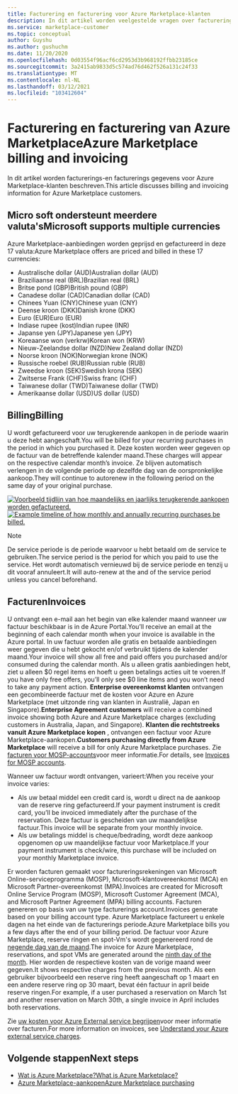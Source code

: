 ```yaml
---
title: Facturering en facturering voor Azure Marketplace-klanten
description: In dit artikel worden veelgestelde vragen over facturering en facturering voor Azure Marketplace-klanten beschreven.
ms.service: marketplace-customer
ms.topic: conceptual
author: Guyshu
ms.author: gushuchm
ms.date: 11/20/2020
ms.openlocfilehash: 0d03554f96acf6cd2953d3b968192ffbb23185ce
ms.sourcegitcommit: 3a2415ab9833d5c574ad76d462f526a131c24f33
ms.translationtype: MT
ms.contentlocale: nl-NL
ms.lasthandoff: 03/12/2021
ms.locfileid: "103412604"
---
```

# <a name="azure-marketplace-billing-and-invoicing"></a><span data-ttu-id="8a6cc-103">Facturering en facturering van Azure Marketplace</span><span class="sxs-lookup"><span data-stu-id="8a6cc-103">Azure Marketplace billing and invoicing</span></span>

<span data-ttu-id="8a6cc-104">In dit artikel worden facturerings-en facturerings gegevens voor Azure Marketplace-klanten beschreven.</span><span class="sxs-lookup"><span data-stu-id="8a6cc-104">This article discusses billing and invoicing information for Azure Marketplace customers.</span></span>

## <a name="microsoft-supports-multiple-currencies"></a><span data-ttu-id="8a6cc-105">Micro soft ondersteunt meerdere valuta's</span><span class="sxs-lookup"><span data-stu-id="8a6cc-105">Microsoft supports multiple currencies</span></span>

<span data-ttu-id="8a6cc-106">Azure Marketplace-aanbiedingen worden geprijsd en gefactureerd in deze 17 valuta:</span><span class="sxs-lookup"><span data-stu-id="8a6cc-106">Azure Marketplace offers are priced and billed in these 17 currencies:</span></span>

- <span data-ttu-id="8a6cc-107">Australische dollar (AUD)</span><span class="sxs-lookup"><span data-stu-id="8a6cc-107">Australian dollar (AUD)</span></span>
- <span data-ttu-id="8a6cc-108">Braziliaanse real (BRL)</span><span class="sxs-lookup"><span data-stu-id="8a6cc-108">Brazilian real (BRL)</span></span>
- <span data-ttu-id="8a6cc-109">Britse pond (GBP)</span><span class="sxs-lookup"><span data-stu-id="8a6cc-109">British pound (GBP)</span></span>
- <span data-ttu-id="8a6cc-110">Canadese dollar (CAD)</span><span class="sxs-lookup"><span data-stu-id="8a6cc-110">Canadian dollar (CAD)</span></span>
- <span data-ttu-id="8a6cc-111">Chinees Yuan (CNY)</span><span class="sxs-lookup"><span data-stu-id="8a6cc-111">Chinese yuan (CNY)</span></span>
- <span data-ttu-id="8a6cc-112">Deense kroon (DKK)</span><span class="sxs-lookup"><span data-stu-id="8a6cc-112">Danish krone (DKK)</span></span>
- <span data-ttu-id="8a6cc-113">Euro (EUR)</span><span class="sxs-lookup"><span data-stu-id="8a6cc-113">Euro (EUR)</span></span>
- <span data-ttu-id="8a6cc-114">Indiase rupee (kost)</span><span class="sxs-lookup"><span data-stu-id="8a6cc-114">Indian rupee (INR)</span></span>
- <span data-ttu-id="8a6cc-115">Japanse yen (JPY)</span><span class="sxs-lookup"><span data-stu-id="8a6cc-115">Japanese yen (JPY)</span></span>
- <span data-ttu-id="8a6cc-116">Koreaanse won (verkrw)</span><span class="sxs-lookup"><span data-stu-id="8a6cc-116">Korean won (KRW)</span></span>
- <span data-ttu-id="8a6cc-117">Nieuw-Zeelandse dollar (NZD)</span><span class="sxs-lookup"><span data-stu-id="8a6cc-117">New Zealand dollar (NZD)</span></span>
- <span data-ttu-id="8a6cc-118">Noorse kroon (NOK)</span><span class="sxs-lookup"><span data-stu-id="8a6cc-118">Norwegian krone (NOK)</span></span>
- <span data-ttu-id="8a6cc-119">Russische roebel (RUB)</span><span class="sxs-lookup"><span data-stu-id="8a6cc-119">Russian ruble (RUB)</span></span>
- <span data-ttu-id="8a6cc-120">Zweedse kroon (SEK)</span><span class="sxs-lookup"><span data-stu-id="8a6cc-120">Swedish krona (SEK)</span></span>
- <span data-ttu-id="8a6cc-121">Zwitserse Frank (CHF)</span><span class="sxs-lookup"><span data-stu-id="8a6cc-121">Swiss franc (CHF)</span></span>
- <span data-ttu-id="8a6cc-122">Taiwanese dollar (TWD)</span><span class="sxs-lookup"><span data-stu-id="8a6cc-122">Taiwanese dollar (TWD)</span></span>
- <span data-ttu-id="8a6cc-123">Amerikaanse dollar (USD)</span><span class="sxs-lookup"><span data-stu-id="8a6cc-123">US dollar (USD)</span></span>

## <a name="billing"></a><span data-ttu-id="8a6cc-124">Billing</span><span class="sxs-lookup"><span data-stu-id="8a6cc-124">Billing</span></span>

<span data-ttu-id="8a6cc-125">U wordt gefactureerd voor uw terugkerende aankopen in de periode waarin u deze hebt aangeschaft.</span><span class="sxs-lookup"><span data-stu-id="8a6cc-125">You will be billed for your recurring purchases in the period in which you purchased it.</span></span> <span data-ttu-id="8a6cc-126">Deze kosten worden weer gegeven op de factuur van de betreffende kalender maand.</span><span class="sxs-lookup"><span data-stu-id="8a6cc-126">These charges will appear on the respective calendar month’s invoice.</span></span> <span data-ttu-id="8a6cc-127">Ze blijven automatisch verlengen in de volgende periode op dezelfde dag van de oorspronkelijke aankoop.</span><span class="sxs-lookup"><span data-stu-id="8a6cc-127">They will continue to autorenew in the following period on the same day of your original purchase.</span></span>

<span data-ttu-id="8a6cc-128">[![Voorbeeld tijdlijn van hoe maandelijks en jaarlijks terugkerende aankopen worden gefactureerd.](media/billing/billing-charges-recurring.png)](media/billing/billing-charges-recurring.png#lightbox)</span><span class="sxs-lookup"><span data-stu-id="8a6cc-128">[![Example timeline of how monthly and annually recurring purchases be billed.](media/billing/billing-charges-recurring.png)](media/billing/billing-charges-recurring.png#lightbox)</span></span>

>[!NOTE]
> <span data-ttu-id="8a6cc-129">De service periode is de periode waarvoor u hebt betaald om de service te gebruiken.</span><span class="sxs-lookup"><span data-stu-id="8a6cc-129">The service period is the period for which you paid to use the service.</span></span> <span data-ttu-id="8a6cc-130">Het wordt automatisch vernieuwd bij de service periode en tenzij u dit vooraf annuleert.</span><span class="sxs-lookup"><span data-stu-id="8a6cc-130">It will auto-renew at the and of the service period unless you cancel beforehand.</span></span>

## <a name="invoices"></a><span data-ttu-id="8a6cc-131">Facturen</span><span class="sxs-lookup"><span data-stu-id="8a6cc-131">Invoices</span></span>

<span data-ttu-id="8a6cc-132">U ontvangt een e-mail aan het begin van elke kalender maand wanneer uw factuur beschikbaar is in de Azure Portal.</span><span class="sxs-lookup"><span data-stu-id="8a6cc-132">You’ll receive an email at the beginning of each calendar month when your invoice is available in the Azure portal.</span></span> <span data-ttu-id="8a6cc-133">In uw factuur worden alle gratis en betaalde aanbiedingen weer gegeven die u hebt gekocht en/of verbruikt tijdens de kalender maand.</span><span class="sxs-lookup"><span data-stu-id="8a6cc-133">Your invoice will show all free and paid offers you purchased and/or consumed during the calendar month.</span></span> <span data-ttu-id="8a6cc-134">Als u alleen gratis aanbiedingen hebt, ziet u alleen $0 regel items en hoeft u geen betalings acties uit te voeren.</span><span class="sxs-lookup"><span data-stu-id="8a6cc-134">If you have only free offers, you’ll only see $0 line items and you won’t need to take any payment action.</span></span> <span data-ttu-id="8a6cc-135">**Enterprise overeenkomst klanten** ontvangen een gecombineerde factuur met de kosten voor Azure en Azure Marketplace (met uitzonde ring van klanten in Australië, Japan en Singapore).</span><span class="sxs-lookup"><span data-stu-id="8a6cc-135">**Enterprise Agreement customers** will receive a combined invoice showing both Azure and Azure Marketplace charges (excluding customers in Australia, Japan, and Singapore).</span></span> <span data-ttu-id="8a6cc-136">**Klanten die rechtstreeks vanuit Azure Marketplace kopen** , ontvangen een factuur voor Azure Marketplace-aankopen.</span><span class="sxs-lookup"><span data-stu-id="8a6cc-136">**Customers purchasing directly from Azure Marketplace** will receive a bill for only Azure Marketplace purchases.</span></span> <span data-ttu-id="8a6cc-137">Zie [facturen voor MOSP-accounts](/azure/cost-management-billing/understand/download-azure-invoice#invoices-for-mosp-billing-accounts)voor meer informatie.</span><span class="sxs-lookup"><span data-stu-id="8a6cc-137">For details, see [Invoices for MOSP accounts](/azure/cost-management-billing/understand/download-azure-invoice#invoices-for-mosp-billing-accounts).</span></span>

<span data-ttu-id="8a6cc-138">Wanneer uw factuur wordt ontvangen, varieert:</span><span class="sxs-lookup"><span data-stu-id="8a6cc-138">When you receive your invoice varies:</span></span>

- <span data-ttu-id="8a6cc-139">Als uw betaal middel een credit card is, wordt u direct na de aankoop van de reserve ring gefactureerd.</span><span class="sxs-lookup"><span data-stu-id="8a6cc-139">If your payment instrument is credit card, you’ll be invoiced immediately after the purchase of the reservation.</span></span> <span data-ttu-id="8a6cc-140">Deze factuur is gescheiden van uw maandelijkse factuur.</span><span class="sxs-lookup"><span data-stu-id="8a6cc-140">This invoice will be separate from your monthly invoice.</span></span>
- <span data-ttu-id="8a6cc-141">Als uw betalings middel is cheque/bedrading, wordt deze aankoop opgenomen op uw maandelijkse factuur voor Marketplace.</span><span class="sxs-lookup"><span data-stu-id="8a6cc-141">If your payment instrument is check/wire, this purchase will be included on your monthly Marketplace invoice.</span></span>

<span data-ttu-id="8a6cc-142">Er worden facturen gemaakt voor factureringsrekeningen van Microsoft Online-serviceprogramma (MOSP), Microsoft-klantovereenkomst (MCA) en Microsoft Partner-overeenkomst (MPA).</span><span class="sxs-lookup"><span data-stu-id="8a6cc-142">Invoices are created for Microsoft Online Service Program (MOSP), Microsoft Customer Agreement (MCA), and Microsoft Partner Agreement (MPA) billing accounts.</span></span> <span data-ttu-id="8a6cc-143">Facturen genereren op basis van uw type facturerings account.</span><span class="sxs-lookup"><span data-stu-id="8a6cc-143">Invoices generate based on your billing account type.</span></span> <span data-ttu-id="8a6cc-144">Azure Marketplace factureert u enkele dagen na het einde van de facturerings periode.</span><span class="sxs-lookup"><span data-stu-id="8a6cc-144">Azure Marketplace bills you a few days after the end of your billing period.</span></span> <span data-ttu-id="8a6cc-145">De factuur voor Azure Marketplace, reserve ringen en spot-Vm's wordt gegenereerd rond de [negende dag van de maand](/azure/cost-management-billing/understand/download-azure-invoice#invoices-for-mosp-billing-accounts).</span><span class="sxs-lookup"><span data-stu-id="8a6cc-145">The invoice for Azure Marketplace, reservations, and spot VMs are generated around the [ninth day of the month](/azure/cost-management-billing/understand/download-azure-invoice#invoices-for-mosp-billing-accounts).</span></span> <span data-ttu-id="8a6cc-146">Hier worden de respectieve kosten van de vorige maand weer gegeven.</span><span class="sxs-lookup"><span data-stu-id="8a6cc-146">It shows respective charges from the previous month.</span></span> <span data-ttu-id="8a6cc-147">Als een gebruiker bijvoorbeeld een reserve ring heeft aangeschaft op 1 maart en een andere reserve ring op 30 maart, bevat één factuur in april beide reserve ringen.</span><span class="sxs-lookup"><span data-stu-id="8a6cc-147">For example, if a user purchased a reservation on March 1st and another reservation on March 30th, a single invoice in April includes both reservations.</span></span>

<span data-ttu-id="8a6cc-148">Zie [uw kosten voor Azure External service begrijpen](/azure/cost-management-billing/understand/understand-azure-marketplace-charges)voor meer informatie over facturen.</span><span class="sxs-lookup"><span data-stu-id="8a6cc-148">For more information on invoices, see [Understand your Azure external service charges](/azure/cost-management-billing/understand/understand-azure-marketplace-charges).</span></span>

## <a name="next-steps"></a><span data-ttu-id="8a6cc-149">Volgende stappen</span><span class="sxs-lookup"><span data-stu-id="8a6cc-149">Next steps</span></span>

- [<span data-ttu-id="8a6cc-150">Wat is Azure Marketplace?</span><span class="sxs-lookup"><span data-stu-id="8a6cc-150">What is Azure Marketplace?</span></span>](azure-marketplace-overview.md)
- [<span data-ttu-id="8a6cc-151">Azure Marketplace-aankopen</span><span class="sxs-lookup"><span data-stu-id="8a6cc-151">Azure Marketplace purchasing</span></span>](azure-purchasing-invoicing.md)
